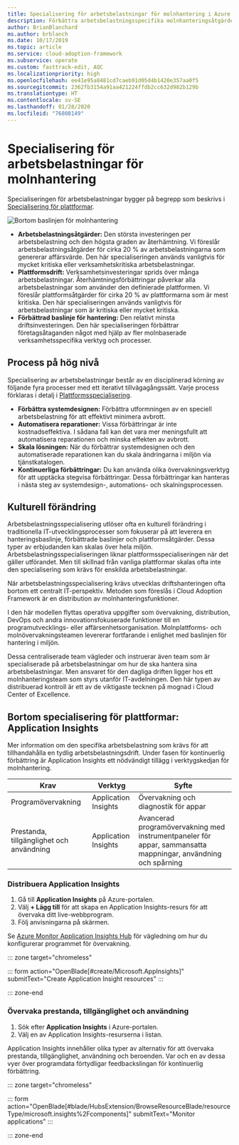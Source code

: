 ```yaml
---
title: Specialisering för arbetsbelastningar för molnhantering i Azure
description: Förbättra arbetsbelastningsspecifika molnhanteringsåtgärder
author: BrianBlanchard
ms.author: brblanch
ms.date: 10/17/2019
ms.topic: article
ms.service: cloud-adoption-framework
ms.subservice: operate
ms.custom: fasttrack-edit, AQC
ms.localizationpriority: high
ms.openlocfilehash: ee41e95a8481cd7caeb91d05d4b1420e357aa0f5
ms.sourcegitcommit: 2362fb3154a91aa421224ffdb2cc632d982b129b
ms.translationtype: HT
ms.contentlocale: sv-SE
ms.lasthandoff: 01/28/2020
ms.locfileid: "76808149"
---
```

# <a name="workload-specialization-for-cloud-management"></a>Specialisering för arbetsbelastningar för molnhantering

Specialiseringen för arbetsbelastningar bygger på begrepp som beskrivs i [Specialisering för plattformar](./platform-specialization.md).

![Bortom baslinjen för molnhantering](../../_images/manage/beyond-the-baseline.png)

- **Arbetsbelastningsåtgärder:** Den största investeringen per arbetsbelastning och den högsta graden av återhämtning. Vi föreslår arbetsbelastningsåtgärder för cirka 20 % av arbetsbelastningarna som genererar affärsvärde. Den här specialiseringen används vanligtvis för mycket kritiska eller verksamhetskritiska arbetsbelastningar.
- **Plattformsdrift:** Verksamhetsinvesteringar sprids över många arbetsbelastningar. Återhämtningsförbättringar påverkar alla arbetsbelastningar som använder den definierade plattformen. Vi föreslår plattformsåtgärder för cirka 20 % av plattformarna som är mest kritiska. Den här specialiseringen används vanligtvis för arbetsbelastningar som är kritiska eller mycket kritiska.
- **Förbättrad baslinje för hantering:** Den relativt minsta driftsinvesteringen. Den här specialiseringen förbättrar företagsåtaganden något med hjälp av fler molnbaserade verksamhetsspecifika verktyg och processer.

## <a name="high-level-process"></a>Process på hög nivå

Specialisering av arbetsbelastningar består av en disciplinerad körning av följande fyra processer med ett iterativt tillvägagångssätt. Varje process förklaras i detalj i [Plattformsspecialisering](./platform-specialization.md).

- **Förbättra systemdesignen:** Förbättra utformningen av en speciell arbetsbelastning för att effektivt minimera avbrott.
- **Automatisera reparationer:** Vissa förbättringar är inte kostnadseffektiva. I sådana fall kan det vara mer meningsfullt att automatisera reparationen och minska effekten av avbrott.
- **Skala lösningen:** När du förbättrar systemdesignen och den automatiserade reparationen kan du skala ändringarna i miljön via tjänstkatalogen.
- **Kontinuerliga förbättringar:** Du kan använda olika övervakningsverktyg för att upptäcka stegvisa förbättringar. Dessa förbättringar kan hanteras i nästa steg av systemdesign-, automations- och skalningsprocessen.

## <a name="cultural-change"></a>Kulturell förändring

Arbetsbelastningsspecialisering utlöser ofta en kulturell förändring i traditionella IT-utvecklingsprocesser som fokuserar på att leverera en hanteringsbaslinje, förbättrade baslinjer och plattformsåtgärder. Dessa typer av erbjudanden kan skalas över hela miljön. Arbetsbelastningsspecialiseringen liknar plattformsspecialiseringen när det gäller utförandet. Men till skillnad från vanliga plattformar skalas ofta inte den specialisering som krävs för enskilda arbetsbelastningar.

När arbetsbelastningsspecialisering krävs utvecklas driftshanteringen ofta bortom ett centralt IT-perspektiv. Metoden som föreslås i Cloud Adoption Framework är en distribution av molnhanteringsfunktioner.

I den här modellen flyttas operativa uppgifter som övervakning, distribution, DevOps och andra innovationsfokuserade funktioner till en programutvecklings- eller affärsenhetsorganisation. Molnplattforms- och molnövervakningsteamen levererar fortfarande i enlighet med baslinjen för hantering i miljön.

Dessa centraliserade team vägleder och instruerar även team som är specialiserade på arbetsbelastningar om hur de ska hantera sina arbetsbelastningar. Men ansvaret för den dagliga driften ligger hos ett molnhanteringsteam som styrs utanför IT-avdelningen. Den här typen av distribuerad kontroll är ett av de viktigaste tecknen på mognad i Cloud Center of Excellence.

## <a name="beyond-platform-specialization-application-insights"></a>Bortom specialisering för plattformar: Application Insights

Mer information om den specifika arbetsbelastning som krävs för att tillhandahålla en tydlig arbetsbelastningsdrift. Under fasen för kontinuerlig förbättring är Application Insights ett nödvändigt tillägg i verktygskedjan för molnhantering.

|Krav|Verktyg|Syfte|
|---|---|---|
|Programövervakning|Application Insights|Övervakning och diagnostik för appar|
|Prestanda, tillgänglighet och användning|Application Insights|Avancerad programövervakning med instrumentpaneler för appar, sammansatta mappningar, användning och spårning|

### <a name="deploy-application-insights"></a>Distribuera Application Insights

1. Gå till **Application Insights** på Azure-portalen.
1. Välj **+ Lägg till** för att skapa en Application Insights-resurs för att övervaka ditt live-webbprogram.
1. Följ anvisningarna på skärmen.

Se [Azure Monitor Application Insights Hub](https://docs.microsoft.com/azure/azure-monitor/azure-monitor-app-hub) för vägledning om hur du konfigurerar programmet för övervakning.

::: zone target="chromeless"

::: form action="OpenBlade[#create/Microsoft.AppInsights]" submitText="Create Application Insight resources" :::

::: zone-end

### <a name="monitor-performance-availability-and-usage"></a>Övervaka prestanda, tillgänglighet och användning

1. Sök efter **Application Insights** i Azure-portalen.
1. Välj en av Application Insights-resurserna i listan.

Application Insights innehåller olika typer av alternativ för att övervaka prestanda, tillgänglighet, användning och beroenden. Var och en av dessa vyer över programdata förtydligar feedbackslingan för kontinuerlig förbättring.

::: zone target="chromeless"

<!-- markdownlint-disable DOCSMD001 -->

::: form action="OpenBlade[#blade/HubsExtension/BrowseResourceBlade/resourceType/microsoft.insights%2Fcomponents]" submitText="Monitor applications" :::

<!-- markdownlint-enable DOCSMD001 -->

::: zone-end
